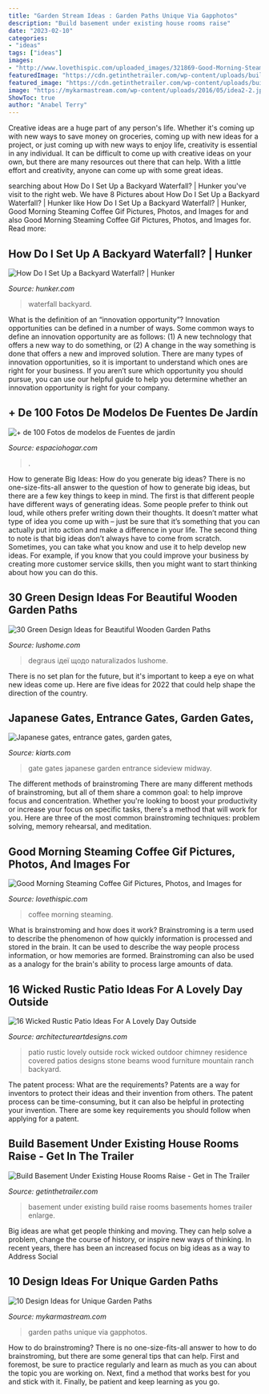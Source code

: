 ```yaml
---
title: "Garden Stream Ideas : Garden Paths Unique Via Gapphotos"
description: "Build basement under existing house rooms raise"
date: "2023-02-10"
categories:
- "ideas"
tags: ["ideas"]
images:
- "http://www.lovethispic.com/uploaded_images/321869-Good-Morning-Steaming-Coffee-Gif.gif"
featuredImage: "https://cdn.getinthetrailer.com/wp-content/uploads/build-basement-under-existing-house-rooms-raise_248752-840x450.jpg"
featured_image: "https://cdn.getinthetrailer.com/wp-content/uploads/build-basement-under-existing-house-rooms-raise_248752-840x450.jpg"
image: "https://mykarmastream.com/wp-content/uploads/2016/05/idea2-2.jpg"
ShowToc: true
author: "Anabel Terry"
---
```



Creative ideas are a huge part of any person's life. Whether it's coming up with new ways to save money on groceries, coming up with new ideas for a project, or just coming up with new ways to enjoy life, creativity is essential in any individual. It can be difficult to come up with creative ideas on your own, but there are many resources out there that can help. With a little effort and creativity, anyone can come up with some great ideas.

	

		
searching about How Do I Set Up a Backyard Waterfall? | Hunker you've visit to the right web. We have 8 Pictures about How Do I Set Up a Backyard Waterfall? | Hunker like How Do I Set Up a Backyard Waterfall? | Hunker, Good Morning Steaming Coffee Gif Pictures, Photos, and Images for and also Good Morning Steaming Coffee Gif Pictures, Photos, and Images for. Read more:
		
    
## How Do I Set Up A Backyard Waterfall? | Hunker

<img loading=lazy src="https://img.hunkercdn.com/640/photos.demandstudios.com/150/205/fotolia_1830483_XS.jpg" onerror="this.onerror=null;this.src='https://tse1.mm.bing.net/th?id=OIP.TTpOzsToQZ5-QaQZY94X-gHaJ3&amp;pid=15.1';" alt="How Do I Set Up a Backyard Waterfall? | Hunker">

_Source: hunker.com_

>waterfall backyard. 

	

What is the definition of an “innovation opportunity”?
Innovation opportunities can be defined in a number of ways. Some common ways to define an innovation opportunity are as follows: (1) A new technology that offers a new way to do something, or (2) A change in the way something is done that offers a new and improved solution. 
There are many types of innovation opportunities, so it is important to understand which ones are right for your business. If you aren’t sure which opportunity you should pursue, you can use our helpful guide to help you determine whether an innovation opportunity is right for your company.

    
## + De 100 Fotos De Modelos De Fuentes De Jardín

<img loading=lazy src="http://espaciohogar.com/wp-content/uploads/2015/05/Fuentes-de-jardin-con-estanque-con-cascada-de-varios-niveles-640x428.jpg" onerror="this.onerror=null;this.src='https://tse1.mm.bing.net/th?id=OIP.YKC14Cm_79rZNLzvImIFiQHaE8&amp;pid=15.1';" alt="+ de 100 Fotos de modelos de Fuentes de jardín">

_Source: espaciohogar.com_

>. 

	

How to generate Big Ideas: How do you generate big ideas?
There is no one-size-fits-all answer to the question of how to generate big ideas, but there are a few key things to keep in mind. The first is that different people have different ways of generating ideas. Some people prefer to think out loud, while others prefer writing down their thoughts. It doesn’t matter what type of idea you come up with – just be sure that it’s something that you can actually put into action and make a difference in your life. 
The second thing to note is that big ideas don’t always have to come from scratch. Sometimes, you can take what you know and use it to help develop new ideas. For example, if you know that you could improve your business by creating more customer service skills, then you might want to start thinking about how you can do this.

    
## 30 Green Design Ideas For Beautiful Wooden Garden Paths

<img loading=lazy src="http://www.lushome.com/wp-content/uploads/2014/10/wooden-garden-path-design-green-ideas-22.jpg" onerror="this.onerror=null;this.src='https://tse4.mm.bing.net/th?id=OIP._r5_IzEiYMuOUCKc3U1N9QHaJ7&amp;pid=15.1';" alt="30 Green Design Ideas for Beautiful Wooden Garden Paths">

_Source: lushome.com_

>degraus ідеї щодо naturalizados lushome. 

	

There is no set plan for the future, but it's important to keep a eye on what new ideas come up. Here are five ideas for 2022 that could help shape the direction of the country.

    
## Japanese Gates, Entrance Gates, Garden Gates,

<img loading=lazy src="http://kiarts.com/wp-content/uploads/2014/10/11-Sideview-of-midway-gate.jpg" onerror="this.onerror=null;this.src='https://tse1.mm.bing.net/th?id=OIP.tZxB0005jkIyeaFxkFnmkQHaH_&amp;pid=15.1';" alt="Japanese gates, entrance gates, garden gates,">

_Source: kiarts.com_

>gate gates japanese garden entrance sideview midway. 

	

The different methods of brainstroming
There are many different methods of brainstroming, but all of them share a common goal: to help improve focus and concentration. Whether you're looking to boost your productivity or increase your focus on specific tasks, there's a method that will work for you. Here are three of the most common brainstroming techniques: problem solving, memory rehearsal, and meditation.

    
## Good Morning Steaming Coffee Gif Pictures, Photos, And Images For

<img loading=lazy src="http://www.lovethispic.com/uploaded_images/321869-Good-Morning-Steaming-Coffee-Gif.gif" onerror="this.onerror=null;this.src='https://tse1.mm.bing.net/th?id=OIP.AyMbdhbrQMvrucyuhm8ZVAAAAA&amp;pid=15.1';" alt="Good Morning Steaming Coffee Gif Pictures, Photos, and Images for">

_Source: lovethispic.com_

>coffee morning steaming. 

	

What is brainstroming and how does it work?
Brainstroming is a term used to describe the phenomenon of how quickly information is processed and stored in the brain. It can be used to describe the way people process information, or how memories are formed. Brainstroming can also be used as a analogy for the brain's ability to process large amounts of data.

    
## 16 Wicked Rustic Patio Ideas For A Lovely Day Outside

<img loading=lazy src="http://www.architectureartdesigns.com/wp-content/uploads/2015/11/16-Wicked-Rustic-Patio-Ideas-For-A-Lovely-Day-Outside-11-630x419.jpg" onerror="this.onerror=null;this.src='https://tse4.mm.bing.net/th?id=OIP.rzgViqEiktWA7KA4x5i-TwHaE7&amp;pid=15.1';" alt="16 Wicked Rustic Patio Ideas For A Lovely Day Outside">

_Source: architectureartdesigns.com_

>patio rustic lovely outside rock wicked outdoor chimney residence covered patios designs stone beams wood furniture mountain ranch backyard. 

	

The patent process: What are the requirements?
Patents are a way for inventors to protect their ideas and their invention from others. The patent process can be time-consuming, but it can also be helpful in protecting your invention. There are some key requirements you should follow when applying for a patent.

    
## Build Basement Under Existing House Rooms Raise - Get In The Trailer

<img loading=lazy src="https://cdn.getinthetrailer.com/wp-content/uploads/build-basement-under-existing-house-rooms-raise_248752-840x450.jpg" onerror="this.onerror=null;this.src='https://tse3.mm.bing.net/th?id=OIP.ByVtQ5l6X7vwQsI3j2-rfwHaD9&amp;pid=15.1';" alt="Build Basement Under Existing House Rooms Raise - Get in The Trailer">

_Source: getinthetrailer.com_

>basement under existing build raise rooms basements homes trailer enlarge. 

	

Big ideas are what get people thinking and moving. They can help solve a problem, change the course of history, or inspire new ways of thinking. In recent years, there has been an increased focus on big ideas as a way to Address Social 

    
## 10 Design Ideas For Unique Garden Paths

<img loading=lazy src="https://mykarmastream.com/wp-content/uploads/2016/05/idea2-2.jpg" onerror="this.onerror=null;this.src='https://tse4.mm.bing.net/th?id=OIP.Gvl49LNVVwfSew4WfdwINwHaLG&amp;pid=15.1';" alt="10 Design Ideas for Unique Garden Paths">

_Source: mykarmastream.com_

>garden paths unique via gapphotos. 

	

How to do brainstroming?
There is no one-size-fits-all answer to how to do brainstroming, but there are some general tips that can help. First and foremost, be sure to practice regularly and learn as much as you can about the topic you are working on. Next, find a method that works best for you and stick with it. Finally, be patient and keep learning as you go.

